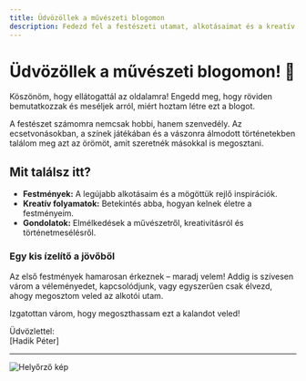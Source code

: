 ```yaml
---
title: Üdvözöllek a művészeti blogomon
description: Fedezd fel a festészeti utamat, alkotásaimat és a kreatív folyamatokat.
---
```


# Üdvözöllek a művészeti blogomon! 🎨

Köszönöm, hogy ellátogattál az oldalamra! Engedd meg, hogy röviden bemutatkozzak és meséljek arról, miért hoztam létre ezt a blogot.

A festészet számomra nemcsak hobbi, hanem szenvedély. Az ecsetvonásokban, a színek játékában és a vászonra álmodott történetekben találom meg azt az örömöt, amit szeretnék másokkal is megosztani.

## Mit találsz itt?

- **Festmények:** A legújabb alkotásaim és a mögöttük rejlő inspirációk.  
- **Kreatív folyamatok:** Betekintés abba, hogyan kelnek életre a festményeim.  
- **Gondolatok:** Elmélkedések a művészetről, kreativitásról és történetmesélésről.  

### Egy kis ízelítő a jövőből

Az első festmények hamarosan érkeznek – maradj velem! Addig is szívesen várom a véleményedet, kapcsolódjunk, vagy egyszerűen csak élvezd, ahogy megosztom veled az alkotói utam.

Izgatottan várom, hogy megoszthassam ezt a kalandot veled!

Üdvözlettel:  
[Hadik Péter]

---

<!-- Adj meg egy helyőrző képet -->
![Helyőrző kép](https://via.placeholder.com/800x400.png?text=A+festményeid+hamarosan+itt+lesznek)

